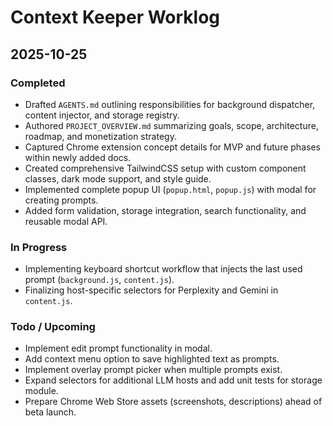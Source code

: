 # Context Keeper Worklog

## 2025-10-25

### Completed

- Drafted `AGENTS.md` outlining responsibilities for background dispatcher, content injector, and storage registry.
- Authored `PROJECT_OVERVIEW.md` summarizing goals, scope, architecture, roadmap, and monetization strategy.
- Captured Chrome extension concept details for MVP and future phases within newly added docs.
- Created comprehensive TailwindCSS setup with custom component classes, dark mode support, and style guide.
- Implemented complete popup UI (`popup.html`, `popup.js`) with modal for creating prompts.
- Added form validation, storage integration, search functionality, and reusable modal API.

### In Progress

- Implementing keyboard shortcut workflow that injects the last used prompt (`background.js`, `content.js`).
- Finalizing host-specific selectors for Perplexity and Gemini in `content.js`.

### Todo / Upcoming

- Implement edit prompt functionality in modal.
- Add context menu option to save highlighted text as prompts.
- Implement overlay prompt picker when multiple prompts exist.
- Expand selectors for additional LLM hosts and add unit tests for storage module.
- Prepare Chrome Web Store assets (screenshots, descriptions) ahead of beta launch.


